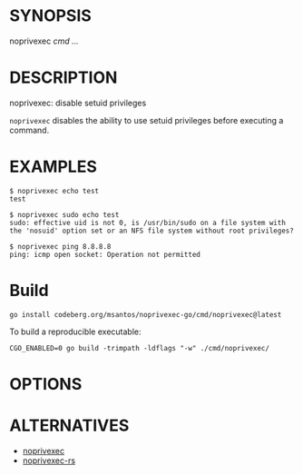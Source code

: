 # SYNOPSIS

noprivexec *cmd* *...*

# DESCRIPTION

noprivexec: disable setuid privileges

`noprivexec` disables the ability to use setuid privileges before executing
a command.

# EXAMPLES

```
$ noprivexec echo test
test

$ noprivexec sudo echo test
sudo: effective uid is not 0, is /usr/bin/sudo on a file system with the 'nosuid' option set or an NFS file system without root privileges?

$ noprivexec ping 8.8.8.8
ping: icmp open socket: Operation not permitted
```

# Build

```
go install codeberg.org/msantos/noprivexec-go/cmd/noprivexec@latest
```

To build a reproducible executable:

```
CGO_ENABLED=0 go build -trimpath -ldflags "-w" ./cmd/noprivexec/
```

# OPTIONS

# ALTERNATIVES

* [noprivexec](https://github.com/msantos/noprivexec)
* [noprivexec-rs](https://codeberg.org/msantos/noprivexec-rs)
